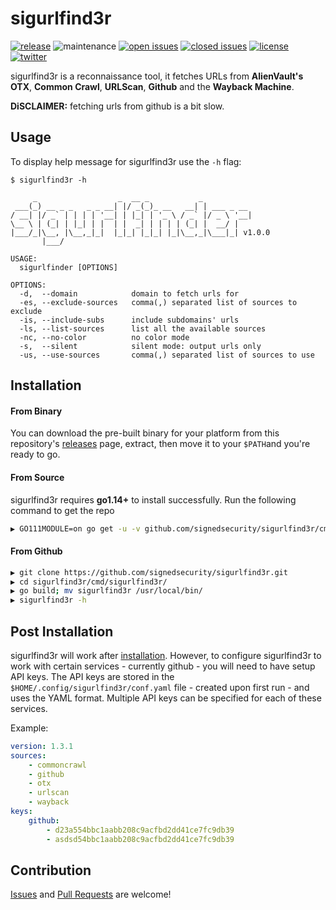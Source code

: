 # sigurlfind3r

[![release](https://img.shields.io/github/release/signedsecurity/sigurlfind3r?style=flat&color=0040ff)](https://github.com/signedsecurity/sigurlfind3r/releases) ![maintenance](https://img.shields.io/badge/maintained%3F-yes-0040ff.svg) [![open issues](https://img.shields.io/github/issues-raw/signedsecurity/sigurlfind3r.svg?style=flat&color=0040ff)](https://github.com/signedsecurity/sigurlfind3r/issues?q=is:issue+is:open) [![closed issues](https://img.shields.io/github/issues-closed-raw/signedsecurity/sigurlfind3r.svg?style=flat&color=0040ff)](https://github.com/signedsecurity/sigurlfind3r/issues?q=is:issue+is:closed) [![license](https://img.shields.io/badge/license-MIT-gray.svg?colorB=0040FF)](https://github.com/signedsecurity/sigurlfind3r/blob/master/LICENSE) [![twitter](https://img.shields.io/badge/twitter-@signedsecurity-0040ff.svg)](https://twitter.com/signedsecurity)

sigurlfind3r is a reconnaissance tool, it fetches URLs from **AlienVault's OTX**, **Common Crawl**, **URLScan**, **Github** and the **Wayback Machine**.

**DiSCLAIMER:** fetching urls from github is a bit slow.

## Usage

To display help message for sigurlfind3r use the `-h` flag:

```
$ sigurlfind3r -h

     _                  _  __ _           _
 ___(_) __ _ _   _ _ __| |/ _(_)_ __   __| | ___ _ __
/ __| |/ _` | | | | '__| | |_| | '_ \ / _` |/ _ \ '__|
\__ \ | (_| | |_| | |  | |  _| | | | | (_| |  __/ |
|___/_|\__, |\__,_|_|  |_|_| |_|_| |_|\__,_|\___|_| v1.0.0
       |___/

USAGE:
  sigurlfinder [OPTIONS]

OPTIONS:
  -d,  --domain            domain to fetch urls for
  -es, --exclude-sources   comma(,) separated list of sources to exclude
  -is, --include-subs      include subdomains' urls
  -ls, --list-sources      list all the available sources
  -nc, --no-color          no color mode
  -s,  --silent            silent mode: output urls only
  -us, --use-sources       comma(,) separated list of sources to use

```

## Installation

#### From Binary

You can download the pre-built binary for your platform from this repository's [releases](https://github.com/signedsecurity/sigurlfind3r/releases/) page, extract, then move it to your `$PATH`and you're ready to go.

#### From Source

sigurlfind3r requires **go1.14+** to install successfully. Run the following command to get the repo

```bash
▶ GO111MODULE=on go get -u -v github.com/signedsecurity/sigurlfind3r/cmd/sigurlfind3r
```

#### From Github

```bash
▶ git clone https://github.com/signedsecurity/sigurlfind3r.git
▶ cd sigurlfind3r/cmd/sigurlfind3r/
▶ go build; mv sigurlfind3r /usr/local/bin/
▶ sigurlfind3r -h
```

## Post Installation

sigurlfind3r will work after [installation](#installation). However, to configure sigurlfind3r to work with certain services - currently github - you will need to have setup API keys. The API keys are stored in the `$HOME/.config/sigurlfind3r/conf.yaml` file - created upon first run - and uses the YAML format. Multiple API keys can be specified for each of these services.

Example:

```yaml
version: 1.3.1
sources:
    - commoncrawl
    - github
    - otx
    - urlscan
    - wayback
keys:
    github:
        - d23a554bbc1aabb208c9acfbd2dd41ce7fc9db39
        - asdsd54bbc1aabb208c9acfbd2dd41ce7fc9db39
```

## Contribution

[Issues](https://github.com/signedsecurity/sigurlfind3r/issues) and [Pull Requests](https://github.com/signedsecurity/sigurlfind3r/pulls) are welcome!

